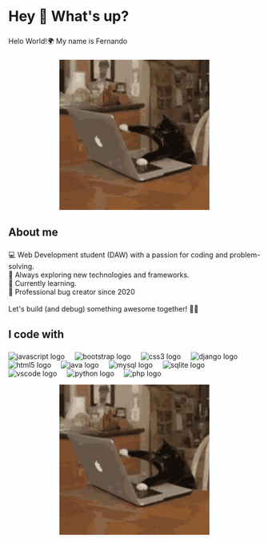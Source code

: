 <h1 align="left">Hey 👋 What's up?</h1>

###

<p align="left">Helo World!🌍 My name is Fernando</p>

###
<p align="center">
  <img src="https://github.com/fernandoDev-coder/fernandoDev-coder/blob/main/cat.gif?raw=true" width="300" alt="Funny Cat GIF"/>
</p>
<h2 align="left">About me</h2>

###

<p align="left">💻 Web Development student (DAW) with a passion for coding and problem-solving.  <br>🚀 Always exploring new technologies and frameworks.  <br>🌱 Currently learning.<br>🐞 Professional bug creator since 2020<br><br>Let's build (and debug) something awesome together! 🚀✨</p>

###

<h2 align="left">I code with</h2>

###

<div align="left">
  <img src="https://cdn.jsdelivr.net/gh/devicons/devicon/icons/javascript/javascript-original.svg" height="40" alt="javascript logo"  />
  <img width="12" />
  <img src="https://skillicons.dev/icons?i=bootstrap" height="40" alt="bootstrap logo"  />
  <img width="12" />
  <img src="https://cdn.jsdelivr.net/gh/devicons/devicon/icons/css3/css3-original.svg" height="40" alt="css3 logo"  />
  <img width="12" />
  <img src="https://cdn.jsdelivr.net/gh/devicons/devicon/icons/django/django-plain.svg" height="40" alt="django logo"  />
  <img width="12" />
  <img src="https://cdn.jsdelivr.net/gh/devicons/devicon/icons/html5/html5-original.svg" height="40" alt="html5 logo"  />
  <img width="12" />
  <img src="https://cdn.jsdelivr.net/gh/devicons/devicon/icons/java/java-original.svg" height="40" alt="java logo"  />
  <img width="12" />
  <img src="https://cdn.jsdelivr.net/gh/devicons/devicon/icons/mysql/mysql-original.svg" height="40" alt="mysql logo"  />
  <img width="12" />
  <img src="https://cdn.jsdelivr.net/gh/devicons/devicon/icons/sqlite/sqlite-original.svg" height="40" alt="sqlite logo"  />
  <img width="12" />
  <img src="https://cdn.jsdelivr.net/gh/devicons/devicon/icons/vscode/vscode-original.svg" height="40" alt="vscode logo"  />
  <img width="12" />
  <img src="https://cdn.jsdelivr.net/gh/devicons/devicon/icons/python/python-original.svg" height="40" alt="python logo"  />
  <img width="12" />
  <img src="https://cdn.jsdelivr.net/gh/devicons/devicon/icons/php/php-original.svg" height="40" alt="php logo"  />
</div>
<p align="center">
  <img src="https://github.com/fernandoDev-coder/fernandoDev-coder/blob/main/cat.gif?raw=true" width="300" alt="Funny Cat GIF"/>
</p>

###
